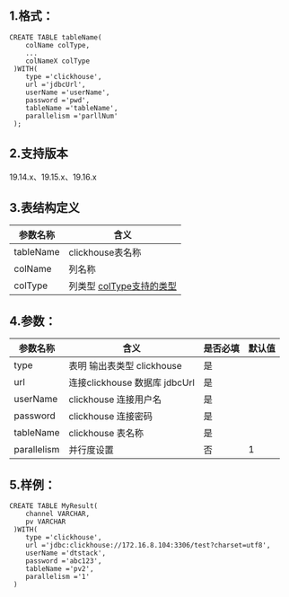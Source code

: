 ## 1.格式：
```
CREATE TABLE tableName(
    colName colType,
    ...
    colNameX colType
 )WITH(
    type ='clickhouse',
    url ='jdbcUrl',
    userName ='userName',
    password ='pwd',
    tableName ='tableName',
    parallelism ='parllNum'
 );

```

## 2.支持版本
 19.14.x、19.15.x、19.16.x
 
## 3.表结构定义
 
|参数名称|含义|
|----|---|
| tableName| clickhouse表名称|
| colName | 列名称|
| colType | 列类型 [colType支持的类型](colType.md)|

## 4.参数：

|参数名称|含义|是否必填|默认值|
|----|----|----|----|
|type |表明 输出表类型 clickhouse |是||
|url | 连接clickhouse 数据库 jdbcUrl |是||
|userName | clickhouse 连接用户名 |是||
| password | clickhouse 连接密码|是||
| tableName | clickhouse 表名称|是||
| parallelism | 并行度设置|否|1|
  
## 5.样例：
```
CREATE TABLE MyResult(
    channel VARCHAR,
    pv VARCHAR
 )WITH(
    type ='clickhouse',
    url ='jdbc:clickhouse://172.16.8.104:3306/test?charset=utf8',
    userName ='dtstack',
    password ='abc123',
    tableName ='pv2',
    parallelism ='1'
 )
 ```